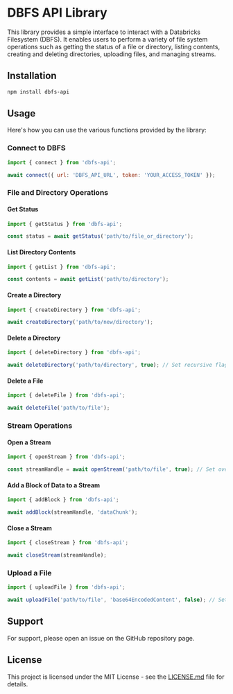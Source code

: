 # DBFS API Library

This library provides a simple interface to interact with a Databricks Filesystem (DBFS). It enables users to perform a variety of file system operations such as getting the status of a file or directory, listing contents, creating and deleting directories, uploading files, and managing streams.

## Installation

```bash
npm install dbfs-api
```

## Usage

Here's how you can use the various functions provided by the library:

### Connect to DBFS

```javascript
import { connect } from 'dbfs-api';

await connect({ url: 'DBFS_API_URL', token: 'YOUR_ACCESS_TOKEN' });
```

### File and Directory Operations

#### Get Status

```javascript
import { getStatus } from 'dbfs-api';

const status = await getStatus('path/to/file_or_directory');
```

#### List Directory Contents

```javascript
import { getList } from 'dbfs-api';

const contents = await getList('path/to/directory');
```

#### Create a Directory

```javascript
import { createDirectory } from 'dbfs-api';

await createDirectory('path/to/new/directory');
```

#### Delete a Directory

```javascript
import { deleteDirectory } from 'dbfs-api';

await deleteDirectory('path/to/directory', true); // Set recursive flag as needed
```

#### Delete a File

```javascript
import { deleteFile } from 'dbfs-api';

await deleteFile('path/to/file');
```

### Stream Operations

#### Open a Stream

```javascript
import { openStream } from 'dbfs-api';

const streamHandle = await openStream('path/to/file', true); // Set overwrite flag as needed
```

#### Add a Block of Data to a Stream

```javascript
import { addBlock } from 'dbfs-api';

await addBlock(streamHandle, 'dataChunk');
```

#### Close a Stream

```javascript
import { closeStream } from 'dbfs-api';

await closeStream(streamHandle);
```

### Upload a File

```javascript
import { uploadFile } from 'dbfs-api';

await uploadFile('path/to/file', 'base64EncodedContent', false); // Set overwrite flag as needed
```

## Support

For support, please open an issue on the GitHub repository page.

## License

This project is licensed under the MIT License - see the [LICENSE.md](LICENSE.md) file for details.

